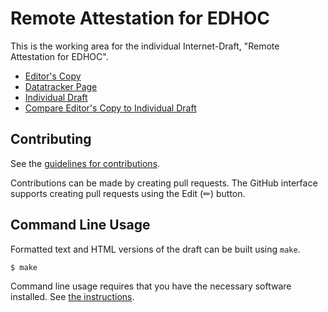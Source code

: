 # Remote Attestation for EDHOC

This is the working area for the individual Internet-Draft, "Remote Attestation for EDHOC".

* [Editor's Copy](https://ysong02.github.io/draft-song-lake-ra/draft-song-lake-ra.html)
* [Datatracker Page](https://datatracker.ietf.org/doc/draft-song-lake-ra)
* [Individual Draft](https://datatracker.ietf.org/doc/html/draft-song-lake-ra)
* [Compare Editor's Copy to Individual Draft](https://ysong02.github.io/draft-song-lake-ra/#go.draft-song-lake-ra.diff)


## Contributing

See the
[guidelines for contributions](https://github.com/ysong02/RemoteAttestation_overEDHOC/blob/main/CONTRIBUTING.md).

Contributions can be made by creating pull requests.
The GitHub interface supports creating pull requests using the Edit (✏) button.


## Command Line Usage

Formatted text and HTML versions of the draft can be built using `make`.

```sh
$ make
```

Command line usage requires that you have the necessary software installed.  See
[the instructions](https://github.com/martinthomson/i-d-template/blob/main/doc/SETUP.md).


